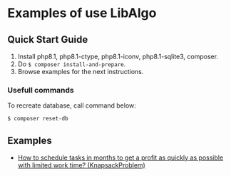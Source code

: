 # Examples of use LibAlgo

## Quick Start Guide

1. Install php8.1, php8.1-ctype, php8.1-iconv, php8.1-sqlite3, composer.
2. Do `$ composer install-and-prepare`.
3. Browse examples for the next instructions.

### Usefull commands

To recreate database, call command below:
```shell
$ composer reset-db
```

## Examples

- [How to schedule tasks in months to get a profit as quickly as possible with limited work time? (KnapsackProblem)](./src//KnapsackProblem/README.md)

